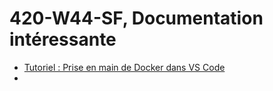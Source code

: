 ﻿# 420-W44-SF, Documentation intéressante


- [Tutoriel : Prise en main de Docker dans VS Code](https://docs.microsoft.com/fr-fr/visualstudio/docker/tutorials/docker-tutorial)
- 